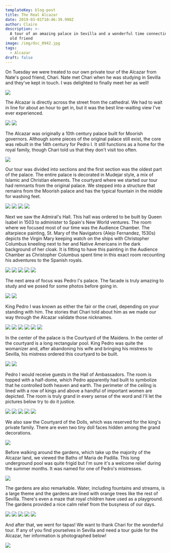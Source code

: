 ```yaml
---
templateKey: blog-post
title: The Real Alcazar
date: 2019-03-01T10:46:39.998Z
author: Claire
description: >-
  A tour of an amazing palace in Sevilla and a wonderful time connecting with an
  old friend 
image: /img/dsc_0942.jpg
tags:
  - Alcazar
draft: false
---
```

On Tuesday we were treated to our own private tour of the Alcazar from Nate's good friend, Chari.  Nate met Chari when he was studying in Sevilla and they've kept in touch.  I was delighted to finally meet her as well!

![](img/sevilla/alPhotoWithChari.jpg)

The Alcazar is directly across the street from the cathedral.  We had to wait in line for about an hour to get in, but it was the best line-waiting view I've ever experienced. 

![](img/sevilla/alLine.jpg)
![](img/sevilla/alLineView.jpg)

The Alcazar was originally a 10th century palace built for Moorish governors.  Although some pieces of the original palace still exist, the core was rebuilt in the 14th century for Pedro I.  It still functions as a home for the royal family, though Chari told us that they don't visit too often.

![](img/sevilla/alCourtyard.jpg)

Our tour was divided into sections and the first section was the oldest part of the palace.  The entire palace is decorated in Mudejar style, a mix of Islamic and Christian elements.  The courtyard where we started our tour had remnants from the original palace.  We stepped into a structure that remains from the Moorish palace and has the typical fountain in the middle for washing feet.

![](img/sevilla/alOriginal1.jpg)
![](img/sevilla/alOriginal2.jpg)
![](img/sevilla/alOriginal3.jpg)
![](img/sevilla/alOriginal4.jpg)

Next we saw the Admiral's Hall.  This hall was ordered to be built by Queen Isabel in 1503 to administer to Spain's New World ventures. The room where we focused most of our time was the Audience Chamber.  The altarpiece painting, St. Mary of the Navigators (Alejo Fernandez, 1530s) depicts the Virgin Mary keeping watch on the ships with Christopher Columbus kneeling next to her and Native Americans in the dark background of her cloak.  It is fitting to have this painting in the Audience Chamber as Christopher Columbus spent time in this exact room recounting his adventures to the Spanish royals.

![](img/sevilla/alAdmiralOutside.jpg)
![](img/sevilla/alAdmiral1.jpg)
![](img/sevilla/alAdmiral2.jpg)
![](img/sevilla/alAdmiral3.jpg)
![](img/sevilla/alAdmiral4.jpg)

The next area of focus was Pedro I's palace.  The facade is truly amazing to study and we posed for some photos before going in. 

![](img/sevilla/alOutsidePedro.jpg)
![](img/sevilla/alOutsidePedroPose.jpg)

King Pedro I was known as either the fair or the cruel, depending on your standing with him.  The stories that Chari told about him as we made our way through the Alcazar validate those nicknames.

![](img/sevilla/alPedroInside1.jpg)
![](img/sevilla/alPedroInside2.jpg)
![](img/sevilla/alPedroInside3.jpg)
![](img/sevilla/alPedroInside4.jpg)
![](img/sevilla/alPedroInside5.jpg)
![](img/sevilla/alPedroInside6.jpg)

In the center of the palace is the Courtyard of the  Maidens.  In the center of the courtyard is a long rectangular pool.  King Pedro was quite the womanizer and, after abandoning his wife and bringing his mistress to Sevilla, his mistress ordered this courtyard to be built.

![](img/sevilla/alCourtyardOfMaidens.jpg)
![](img/sevilla/alCourtyardOfMaidens2.jpg)

Pedro I would receive guests in the Hall of Ambassadors.  The room is topped with a half-dome, which Pedro apparently had built to symbolize that he controlled both heaven and earth.  The perimeter of the ceiling is lined with a row of kings and above a handful of important women are depicted.  The room is truly grand in every sense of the word and I'll let the pictures below try to do it justice.

![](img/sevilla/alHallOfEmb1.jpg)
![](img/sevilla/alHallOfEmb2.jpg)
![](img/sevilla/alHallOfEmb3.jpg)
![](img/sevilla/alHallOfEmb4.jpg)
![](img/sevilla/alHallOfEmb5.jpg)

We also saw the Courtyard of the Dolls, which was reserved for the king's private family.  There are even two tiny doll faces hidden among the grand decorations.

![](img/sevilla/alDollFaces.jpg)

Before walking around the gardens, which take up the majority of the Alcazar land, we viewed the Baths of Maria de Padilla.  This long underground pool was quite frigid but I'm sure it's a welcome relief during the summer months.  It was named for one of Pedro's mistresses.

![](img/sevilla/alMPBath1.jpg)

The gardens are also remarkable.  Water, including fountains and streams, is a large theme and the gardens are lined with orange trees like the rest of Sevilla.  There's even a maze that royal children have used as a playground.  The gardens provided a nice calm relief from the busyness of our days.

![](img/sevilla/alGardens1.jpg)
![](img/sevilla/alGardens2.jpg)
![](img/sevilla/alGardens3.jpg)
![](img/sevilla/alGardens4.jpg)
![](img/sevilla/alGardens5.jpg)

And after that, we went for tapas! We want to thank Chari for the wonderful tour. If any of you find yourselves in Sevilla and need a tour guide for the Alcazar, her information is photographed below!



![](/img/charicard.jpg)
